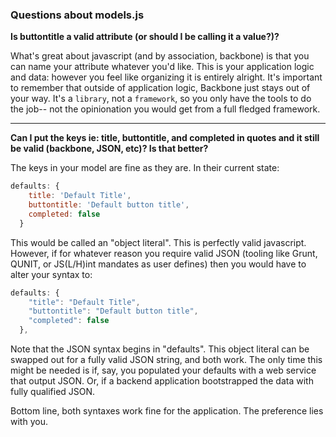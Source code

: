 ### Questions about models.js

__Is buttontitle a valid attribute (or should I be calling it a value?)?__

What's great about javascript (and by association, backbone) is that you can name your attribute
whatever you'd like. This is your application logic and data: however you feel like organizing it
is entirely alright. It's important to remember that outside of application logic, Backbone just stays
out of your way. It's a `library`, not a `framework`, so you only have the tools to do the job-- not the
opinionation you would get from a full fledged framework.

___

__Can I put the keys ie: title, buttontitle, and completed in quotes and it still be valid (backbone, JSON, etc)?
Is that better?__

The keys in your model are fine as they are. In their current state:

```js
defaults: {
    title: 'Default Title',
    buttontitle: 'Default button title',
    completed: false
  }
```

This would be called an "object literal". This is perfectly valid javascript. However, if for whatever reason
you require valid JSON (tooling like Grunt, QUNIT, or JS(L/H)int mandates as user defines) then you would have to
alter your syntax to:

```js
defaults: {
    "title": "Default Title",
    "buttontitle": "Default button title",
    "completed": false
  },
```

Note that the JSON syntax begins in "defaults". This object literal can be swapped out for a fully valid JSON string,
and both work. The only time this might be needed is if, say, you populated your defaults with a web service that
output JSON. Or, if a backend application bootstrapped the data with fully qualified JSON.

Bottom line, both syntaxes work fine for the application. The preference lies with you.

